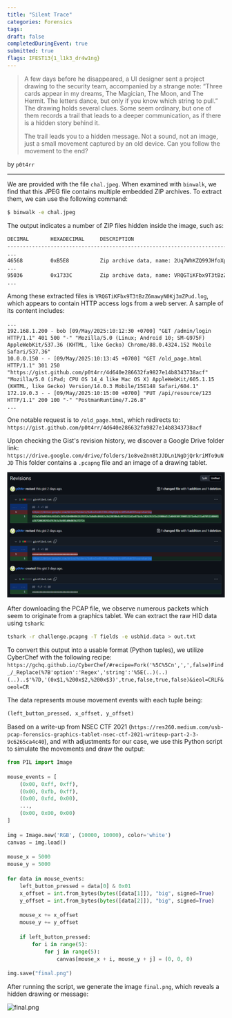 ```yaml
---
title: "Silent Trace"
categories: Forensics
tags: 
draft: false
completedDuringEvent: true
submitted: true
flags: IFEST13{1_l1k3_dr4w1ng}
---
```

> A few days before he disappeared, a UI designer sent a project drawing to the security team, accompanied by a strange note: “Three cards appear in my dreams, The Magician, The Moon, and The Hermit. The letters dance, but only if you know which string to pull.” The drawing holds several clues. Some seem ordinary, but one of them records a trail that leads to a deeper communication, as if there is a hidden story behind it.
>
> The trail leads you to a hidden message. Not a sound, not an image, just a small movement captured by an old device. Can you follow the movement to the end?

by `p0t4rr`

---

We are provided with the file `chal.jpeg`. When examined with `binwalk`, we find that this JPEG file contains multiple embedded ZIP archives. To extract them, we can use the following command:

```bash
$ binwalk -e chal.jpeg                                   
```

The output indicates a number of ZIP files hidden inside the image, such as:

```bash
DECIMAL       HEXADECIMAL     DESCRIPTION
--------------------------------------------------------------------------------
...
46568         0xB5E8          Zip archive data, name: 2Uq7WhKZQ99JHfoXpNggwwygoYYR6oa0.log
...
95036         0x1733C         Zip archive data, name: VRQGTiKFbx9T3tBzZ6mawyN0Kj3mZPud.log
...
```

Among these extracted files is `VRQGTiKFbx9T3tBzZ6mawyN0Kj3mZPud.log`, which appears to contain HTTP access logs from a web server. A sample of its content includes:

```
...
192.168.1.200 - bob [09/May/2025:10:12:30 +0700] "GET /admin/login HTTP/1.1" 401 500 "-" "Mozilla/5.0 (Linux; Android 10; SM-G975F) AppleWebKit/537.36 (KHTML, like Gecko) Chrome/88.0.4324.152 Mobile Safari/537.36"
10.0.0.150 - - [09/May/2025:10:13:45 +0700] "GET /old_page.html HTTP/1.1" 301 250 "https://gist.github.com/p0t4rr/4d640e286632fa9827e14b8343738acf" "Mozilla/5.0 (iPad; CPU OS 14_4 like Mac OS X) AppleWebKit/605.1.15 (KHTML, like Gecko) Version/14.0.3 Mobile/15E148 Safari/604.1"
172.19.0.3 - - [09/May/2025:10:15:00 +0700] "PUT /api/resource/123 HTTP/1.1" 200 100 "-" "PostmanRuntime/7.26.8"
...
```

One notable request is to `/old_page.html`, which redirects to:
`https://gist.github.com/p0t4rr/4d640e286632fa9827e14b8343738acf`

Upon checking the Gist's revision history, we discover a Google Drive folder link:
`https://drive.google.com/drive/folders/1o8veZnn8tJJDLn1NgDjQrkriMTo9uNJD`
This folder contains a `.pcapng` file and an image of a drawing tablet.

![alt text](image.png)

After downloading the PCAP file, we observe numerous packets which seem to originate from a graphics tablet. We can extract the raw HID data using `tshark`:

```bash
tshark -r challenge.pcapng -T fields -e usbhid.data > out.txt
```

To convert this output into a usable format (Python tuples), we utilize CyberChef with the following recipe:
`https://gchq.github.io/CyberChef/#recipe=Fork('%5C%5Cn',',',false)Find_/_Replace(%7B'option':'Regex','string':'%5E(..)(..)(..)..$'%7D,'(0x$1,%200x$2,%200x$3)',true,false,true,false)&ieol=CRLF&oeol=CR`

The data represents mouse movement events with each tuple being:

```python
(left_button_pressed, x_offset, y_offset)
```

Based on a write-up from NSEC CTF 2021 (`https://res260.medium.com/usb-pcap-forensics-graphics-tablet-nsec-ctf-2021-writeup-part-2-3-9c6265ca4c40`), and with adjustments for our case, we use this Python script to simulate the movements and draw the output:

```py
from PIL import Image

mouse_events = [
    (0x00, 0xff, 0xff),
    (0x00, 0xfb, 0xff),
    (0x00, 0xfd, 0x00),
    ...,
    (0x00, 0x00, 0x00)
]

img = Image.new('RGB', (10000, 10000), color='white')
canvas = img.load()

mouse_x = 5000
mouse_y = 5000

for data in mouse_events:
    left_button_pressed = data[0] & 0x01
    x_offset = int.from_bytes(bytes([data[1]]), "big", signed=True)
    y_offset = int.from_bytes(bytes([data[2]]), "big", signed=True)

    mouse_x += x_offset
    mouse_y += y_offset

    if left_button_pressed:
        for i in range(5):
            for j in range(5):
                canvas[mouse_x + i, mouse_y + j] = (0, 0, 0)

img.save("final.png")
```

After running the script, we generate the image `final.png`, which reveals a hidden drawing or message:

![final.png](final.png)
